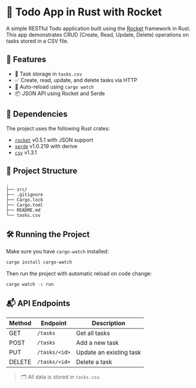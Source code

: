 # 📝 Todo App in Rust with Rocket

A simple RESTful Todo application built using the [Rocket](https://rocket.rs) framework in Rust. This app demonstrates CRUD (Create, Read, Update, Delete) operations on tasks stored in a CSV file.

## 🚀 Features

* 📄 Task storage in `tasks.csv`
* ✅ Create, read, update, and delete tasks via HTTP
* 🔄 Auto-reload using `cargo watch`
* 📦 JSON API using Rocket and Serde

## 🧰 Dependencies

The project uses the following Rust crates:

* [`rocket`](https://crates.io/crates/rocket) v0.5.1 with JSON support
* [`serde`](https://crates.io/crates/serde) v1.0.219 with derive
* [`csv`](https://crates.io/crates/csv) v1.3.1

## 📂 Project Structure

```
.
├── src/
├── .gitignore
├── Cargo.lock
├── Cargo.toml
├── README.md
└── tasks.csv
```

## 🛠️ Running the Project

Make sure you have `cargo-watch` installed:

```bash
cargo install cargo-watch
```

Then run the project with automatic reload on code change:

```bash
cargo watch -x run
```

## 📬 API Endpoints

| Method | Endpoint      | Description             |
| ------ | ------------- | ----------------------- |
| GET    | `/tasks`      | Get all tasks           |
| POST   | `/tasks`      | Add a new task          |
| PUT    | `/tasks/<id>` | Update an existing task |
| DELETE | `/tasks/<id>` | Delete a task           |

> 🗂️ All data is stored in `tasks.csv`.
